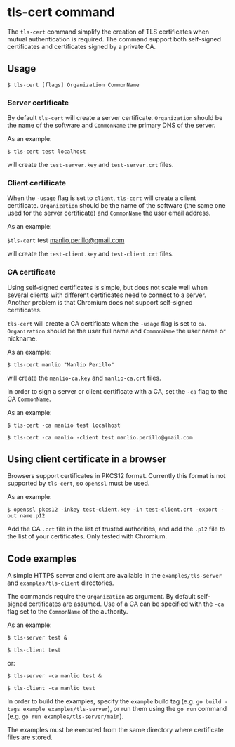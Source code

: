 # tls-cert command

The `tls-cert` command simplify the creation of TLS certificates when mutual
authentication is required.  The command support both self-signed certificates
and certificates signed by a private CA.

## Usage

`$ tls-cert [flags] Organization CommonName`

### Server certificate

By default `tls-cert` will create a server certificate.  `Organization` should
be the name of the software and `CommonName` the primary DNS of the server.

As an example:

`$ tls-cert test localhost`

will create the `test-server.key` and `test-server.crt` files.

### Client certificate

When the `-usage` flag is set to `client`, `tls-cert` will create a client
certificate.  `Organization` should be the name of the software (the same one
used for the server certificate) and `CommonName` the user email address.

As an example:

`$tls-cert` test manlio.perillo@gmail.com

will create the `test-client.key` and `test-client.crt` files.

### CA certificate

Using self-signed certificates is simple, but does not scale well when several
clients with different certificates need to connect to a server.  Another
problem is that Chromium does not support self-signed certificates.

`tls-cert` will create a CA certificate when the `-usage` flag is set to `ca`.
`Organization` should be the user full name and `CommonName` the user name or
nickname.

As an example:

`$ tls-cert manlio "Manlio Perillo"`

will create the `manlio-ca.key` and `manlio-ca.crt` files.

In order to sign a server or client certificate with a CA, set the `-ca` flag
to the CA `CommonName`.

As an example:

`$ tls-cert -ca manlio test localhost`

`$ tls-cert -ca manlio -client test manlio.perillo@gmail.com`

## Using client certificate in a browser

Browsers support certificates in PKCS12 format.  Currently this format is not
supported by `tls-cert`, so `openssl` must be used.

As an example:

`$ openssl pkcs12 -inkey test-client.key -in test-client.crt -export -out name.p12`

Add the CA `.crt` file in the list of trusted authorities, and add the `.p12`
file to the list of your certificates.  Only tested with Chromium.

## Code examples

A simple HTTPS server and client are available in the `examples/tls-server` and
`examples/tls-client` directories.

The commands require the `Organization` as argument.  By default self-signed
certificates are assumed.  Use of a CA can be specified with the `-ca` flag set
to the `CommonName` of the authority.

As an example:

`$ tls-server test &`

`$ tls-client test`

or:

`$ tls-server -ca manlio test &`

`$ tls-client -ca manlio test`

In order to build the examples, specify the `example` build tag
(e.g. `go build -tags example examples/tls-server`), or run them using the
`go run` command (e.g. `go run examples/tls-server/main`).

The examples must be executed from the same directory where certificate files
are stored.
